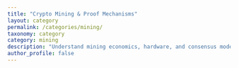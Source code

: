 ```yaml
---
title: "Crypto Mining & Proof Mechanisms"
layout: category
permalink: /categories/mining/
taxonomy: category
category: mining
description: "Understand mining economics, hardware, and consensus models like Proof of Work and Proof of Stake."
author_profile: false
---
```


